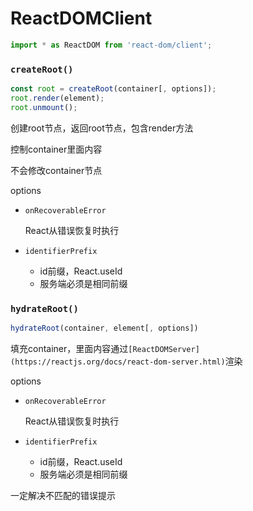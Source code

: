 # ReactDOMClient

```jsx
import * as ReactDOM from 'react-dom/client';
```

### **`createRoot()`**

```jsx
const root = createRoot(container[, options]);
root.render(element);
root.unmount();
```

创建root节点，返回root节点，包含render方法

控制container里面内容

不会修改container节点

options

- `onRecoverableError`
    
    React从错误恢复时执行
    
- `identifierPrefix`
    - id前缀，React.useId
    - 服务端必须是相同前缀

### **`hydrateRoot()`**

```jsx
hydrateRoot(container, element[, options])
```

填充container，里面内容通过`[ReactDOMServer](https://reactjs.org/docs/react-dom-server.html)`渲染

options

- `onRecoverableError`
    
    React从错误恢复时执行
    
- `identifierPrefix`
    - id前缀，React.useId
    - 服务端必须是相同前缀

一定解决不匹配的错误提示